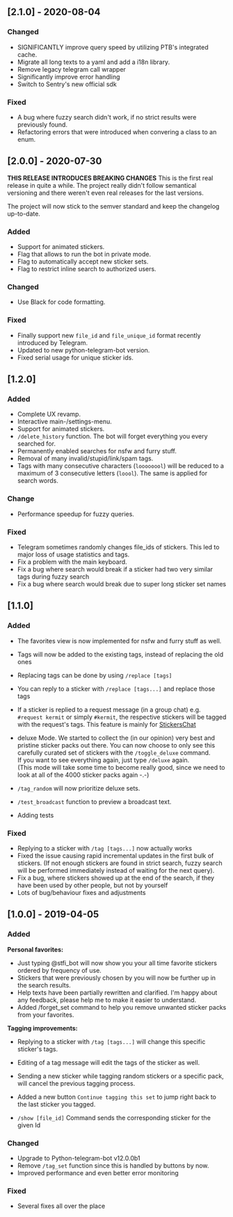 ## [2.1.0] - 2020-08-04

### Changed

- SIGNIFICANTLY improve query speed by utilizing PTB's integrated cache.
- Migrate all long texts to a yaml and add a i18n library.
- Remove legacy telegram call wrapper
- Significantly improve error handling
- Switch to Sentry's new official sdk

### Fixed

- A bug where fuzzy search didn't work, if no strict results were previously found.
- Refactoring errors that were introduced when convering a class to an enum.

## [2.0.0] - 2020-07-30

**THIS RELEASE INTRODUCES BREAKING CHANGES**
This is the first real release in quite a while.
The project really didn't follow semantical versioning and there weren't even real releases for the last versions.

The project will now stick to the semver standard and keep the changelog up-to-date.

### Added

- Support for animated stickers.
- Flag that allows to run the bot in private mode.
- Flag to automatically accept new sticker sets.
- Flag to restrict inline search to authorized users.

### Changed

- Use Black for code formatting.

### Fixed

- Finally support new `file_id` and `file_unique_id` format recently introduced by Telegram.
- Updated to new python-telegram-bot version.
- Fixed serial usage for unique sticker ids.

## [1.2.0]

### Added

- Complete UX revamp.
- Interactive main-/settings-menu.
- Support for animated stickers.
- `/delete_history` function. The bot will forget everything you every searched for.
- Permanently enabled searches for nsfw and furry stuff.
- Removal of many invalid/stupid/link/spam tags.
- Tags with many consecutive characters (`loooooool`) will be reduced to a maximum of 3 consecutive letters (`loool`). The same is applied for search words.

### Change

- Performance speedup for fuzzy queries.

### Fixed

- Telegram sometimes randomly changes file_ids of stickers. This led to major loss of usage statistics and tags.
- Fix a problem with the main keyboard.
- Fix a bug where search would break if a sticker had two very similar tags during fuzzy search
- Fix a bug where search would break due to super long sticker set names

## [1.1.0]

### Added

- The favorites view is now implemented for nsfw and furry stuff as well.
- Tags will now be added to the existing tags, instead of replacing the old ones
- Replacing tags can be done by using `/replace [tags]`
- You can reply to a sticker with `/replace [tags...]` and replace those tags
- If a sticker is replied to a request message (in a group chat) e.g. `#request kermit` or simply `#kermit`, the respective stickers will be tagged with the request's tags. This feature is mainly for [StickersChat](t.me/stickersChat)

- deluxe Mode. We started to collect the (in our opinion) very best and pristine sticker packs out there.
    You can now choose to only see this carefully curated set of stickers with the `/toggle_deluxe` command.  
    If you want to see everything again, just type `/deluxe` again.  
    (This mode will take some time to become really good, since we need to look at all of the 4000 sticker packs again -.-)  
- `/tag_random` will now prioritize deluxe sets.

- `/test_broadcast` function to preview a broadcast text.
- Adding tests

### Fixed

- Replying to a sticker with `/tag [tags...]` now actually works
- Fixed the issue causing rapid incremental updates in the first bulk of stickers. (If not enough stickers are found in strict search, fuzzy search will be performed immediately instead of waiting for the next query).
- Fix a bug, where stickers showed up at the end of the search, if they have been used by other people, but not by yourself
- Lots of bug/behaviour fixes and adjustments

## [1.0.0] - 2019-04-05

### Added

**Personal favorites:**

- Just typing @stfi\_bot will now show you your all time favorite stickers ordered by frequency of use.
- Stickers that were previously chosen by you will now be further up in the search results.
- Help texts have been partially rewritten and clarified. I'm happy about any feedback, please help me to make it easier to understand.
- Added /forget\_set command to help you remove unwanted sticker packs from your favorites.

**Tagging improvements:**

- Replying to a sticker with `/tag [tags...]` will change this specific sticker's tags.
- Editing of a tag message will edit the tags of the sticker as well.
- Sending a new sticker while tagging random stickers or a specific pack, will cancel the previous tagging process.
- Added a new button `Continue tagging this set` to jump right back to the last sticker you tagged.

- `/show [file_id]` Command sends the corresponding sticker for the given Id

### Changed

- Upgrade to Python-telegram-bot v12.0.0b1
- Remove `/tag_set` function since this is handled by buttons by now.
- Improved performance and even better error monitoring

### Fixed

- Several fixes all over the place

